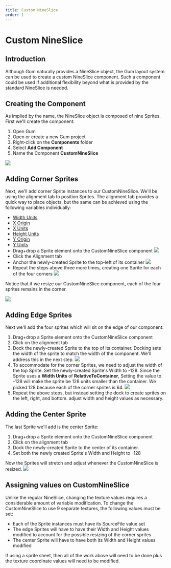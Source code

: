 ```yaml
---
title: Custom NineSlice
order: 1
---
```


# Custom NineSlice

## Introduction

Although Gum naturally provides a NineSlice object, the Gum layout system can be used to create a custom NineSlice component. Such a component could be used if additional flexibility beyond what is provided by the standard NineSlice is needed.

## Creating the Component

As implied by the name, the NineSlice object is composed of nine Sprites. First we'll create the component:

1. Open Gum
2. Open or create a new Gum project
3. Right-click on the **Components** folder
4. Select **Add Component**
5. Name the Component **CustomNineSlice**

![](../.gitbook/assets/CustomNineSlice1.PNG)

## Adding Corner Sprites

Next, we'll add corner Sprite instances to our CustomNineSlice. We'll be using the alignment tab to position Sprites. The alignment tab provides a quick way to place objects, but the same can be achieved using the following variables individually:

* [Width Units](https://github.com/vchelaru/Gum/tree/8c293a405185cca0e819b810220de684b436daf9/docs/Examples/Width-Units/README.md)
* [X Origin](https://github.com/vchelaru/Gum/tree/8c293a405185cca0e819b810220de684b436daf9/docs/Examples/X-Origin/README.md)
* [X Units](https://github.com/vchelaru/Gum/tree/8c293a405185cca0e819b810220de684b436daf9/docs/Examples/X-Units/README.md)
* [Height Units](https://github.com/vchelaru/Gum/tree/8c293a405185cca0e819b810220de684b436daf9/docs/Examples/Height-Units/README.md)
* [Y Origin](https://github.com/vchelaru/Gum/tree/8c293a405185cca0e819b810220de684b436daf9/docs/Examples/Y-Origin/README.md)
* [Y Units](https://github.com/vchelaru/Gum/tree/8c293a405185cca0e819b810220de684b436daf9/docs/Examples/Y-Units/README.md)
* Drag+drop a Sprite element onto the CustomNineSlice component ![](../.gitbook/assets/DragDropSprite.png)
* Click the Alignment tab
* Anchor the newly-created Sprite to the top-left of its container ![](../.gitbook/assets/AnchorTopLeft.png)
* Repeat the steps above three more times, creating one Sprite for each of the four corners ![](../.gitbook/assets/FourCornerSprites.PNG)

Notice that if we resize our CustomNineSlice component, each of the four sprites remains in the corner.

![](../.gitbook/assets/CustomNineSliceResized.PNG)

## Adding Edge Sprites

Next we'll add the four sprites which will sit on the edge of our component:

1. Drag+drop a Sprite element onto the CustomNineSlice component
2. Click on the alignment tab
3. Dock the newly-created Sprite to the top of its container. Docking sets the width of the sprite to match the width of the component. We'll address this in the next step. ![](../.gitbook/assets/DockTop.png)
4. To accommodate for the corner Sprites, we need to adjust the width of the top Sprite. Set the newly-created Sprite's Width to -128. Since the Sprite uses a **Width Units** of **RelativeToContainer**, Setting the value to -128 will make the sprite be 128 units smaller than the container. We picked 128 because each of the corner sprites is 64. ![](../.gitbook/assets/TopStretched.PNG)
5. Repeat the above steps, but instead setting the dock to create sprites on the left, right, and bottom. adjust width and height values as necessary.

## Adding the Center Sprite

The last Sprite we'll add is the center Sprite:

1. Drag+drop a Sprite element onto the CustomNineSlice component
2. Click on the alignment tab
3. Dock the newly-created Sprite to the center of its container. 
4. Set both the newly created Sprite's Width and Height to -128

Now the Sprites will stretch and adjust whenever the CustomNineSlice is resized. ![](../.gitbook/assets/CustomNineSliceResize.gif)

## Assigning values on CustomNineSlice

Unlike the regular NineSlice, changing the texture values requires a considerable amount of variable modification. To change the CustomNineSlice to use 9 separate textures, the following values must be set:

* Each of the Sprite instances must have its SourceFile value set
* The edge Sprites will have to have their Width and Height values modified to account for the possible resizing of the corner sprites
* The center Sprite will have to have both its Width and Height values modified

If using a sprite sheet, then all of the work above will need to be done plus the texture coordinate values will need to be modified.

